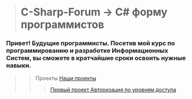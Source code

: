 ># C-Sharp-Forum -> C# форму программистов
### Привет! Будущие программисты. Посетив мой курс по программированию и разработке Информационных Систем, вы сможете в кратчайшие сроки освоить нужные навыки.
>>Проекты
[Наши проекты](https://github.com/vckit/C-Sharp-Forum/tree/master/WPF)
>>> [Первый проект Авторизация по уровням доступа](https://github.com/vckit/C-Sharp-Forum/tree/master/WPF/C-Sharp-Forum1)
